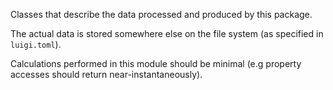 Classes that describe the data processed and produced by this package.

The actual data is stored somewhere else on the file system (as specified in
`luigi.toml`).

Calculations performed in this module should be minimal (e.g property accesses
should return near-instantaneously).
